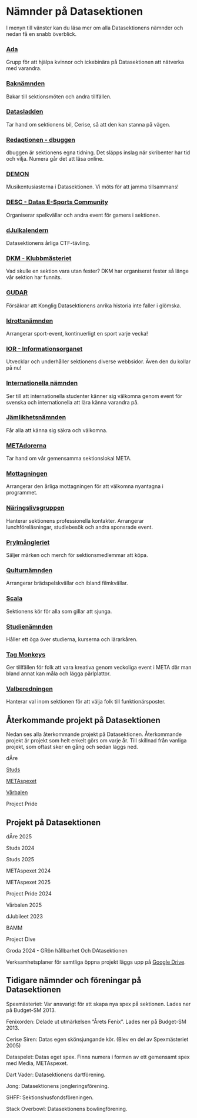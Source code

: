 # Nämnder på Datasektionen

I menyn till vänster kan du läsa mer om alla Datasektionens nämnder och nedan få en snabb överblick.

### [Ada](/namnder/ada)

Grupp för att hjälpa kvinnor och ickebinära på Datasektionen att nätverka med varandra.

### [Baknämnden](/namnder/baknamnden)

Bakar till sektionsmöten och andra tillfällen.

### [Datasladden](/namnder/datasladden)

Tar hand om sektionens bil, Cerise, så att den kan stanna på vägen.

### [Redaqtionen - dbuggen](http://dbu.gg)

dbuggen är sektionens egna tidning. Det släpps inslag när skribenter har tid och vilja. Numera går det att läsa online.

### [DEMON](/namnder/demon)

Musikentusiasterna i Datasektionen. Vi möts för att jamma tillsammans!

### [DESC - Datas E-Sports Community](/namnder/desc)

Organiserar spelkvällar och andra event för gamers i sektionen.

### [dJulkalendern](/namnder/djulkalendern)

Datasektionens årliga CTF-tävling. <img style="height: 1em" src="https://djulkalendern.se/images/djuldanke.svg">

### [DKM - Klubbmästeriet](/namnder/dkm)

Vad skulle en sektion vara utan fester? DKM har organiserat fester så länge vår sektion har funnits.

### [GUDAR](/namnder/gudar)

Försäkrar att Konglig Datasektionens anrika historia inte faller i glömska.

### [Idrottsnämnden](/namnder/idrottsnamnden)

Arrangerar sport-event, kontinuerligt en sport varje vecka!

### [IOR - Informationsorganet](/namnder/informationsorganet)

Utvecklar och underhåller sektionens diverse webbsidor. Även den du kollar på nu!

### [Internationella nämnden](/namnder/internationella-namnden)

Ser till att internationella studenter känner sig välkomna genom event för svenska och internationella att lära känna varandra på.

### [Jämlikhetsnämnden](/namnder/jamlikhetsnamnden)

Får alla att känna sig säkra och välkomna.

### [METAdorerna](/namnder/metadorerna)

Tar hand om vår gemensamma sektionslokal META.

### [Mottagningen](/namnder/mottagningen)

Arrangerar den årliga mottagningen för att välkomna nyantagna i programmet.

### [Näringslivsgruppen](/namnder/naringslivsgruppen)

Hanterar sektionens professionella kontakter. Arrangerar lunchföreläsningar, studiebesök och andra sponsrade event.

### [Prylmångleriet](/namnder/prylmangleriet)

Säljer märken och merch för sektionsmedlemmar att köpa.

### [Qulturnämnden](/namnder/qulturnamnden)

Arrangerar brädspelskvällar och ibland filmkvällar.

### [Scala](/namnder/scala)

Sektionens kör för alla som gillar att sjunga.

### [Studienämnden](/namnder/studienamnden)

Håller ett öga över studierna, kurserna och lärarkåren.

### [Tag Monkeys](/namnder/tag-monkeys)

Ger tillfällen för folk att vara kreativa genom veckoliga event i META där man bland annat kan måla och lägga pärlplattor.

### [Valberedningen](/namnder/valberedningen)

Hanterar val inom sektionen för att välja folk till funktionärsposter.

## Återkommande projekt på Datasektionen

Nedan ses alla återkommande projekt på Datasektionen. Återkommande projekt är projekt som helt enkelt görs om varje år. Till skillnad från vanliga projekt, som oftast sker en gång och sedan läggs ned.

dÅre

[Studs](https://studieresan.se)

[METAspexet](http://metaspexet.se)

[Vårbalen](https://www.facebook.com/dvarbalen/?fref=tag)

Project Pride

## Projekt på Datasektionen

dÅre 2025

Studs 2024

Studs 2025

METAspexet 2024

METAspexet 2025

Project Pride 2024

Vårbalen 2025

dJubileet 2023

BAMM

Project Dive

Groda 2024 - GRön hållbarhet Och DAtasektionen

Verksamhetsplaner för samtliga öppna projekt läggs upp på [Google Drive](https://dsekt.se/vp-projekt).

## Tidigare nämnder och föreningar på Datasektionen

Spexmästeriet: Var ansvarigt för att skapa nya spex på sektionen. Lades ner på Budget-SM 2013.

Fenixorden: Delade ut utmärkelsen “Årets Fenix”. Lades ner på Budget-SM 2013.

Cerise Siren: Datas egen skönsjungande kör. (Blev en del av Spexmästeriet 2005)

Dataspelet: Datas eget spex. Finns numera i formen av ett gemensamt spex med Media, METAspexet.

Dart Vader: Datasektionens dartförening.

Jong: Datasektionens jongleringsförening.

SHFF: Sektionshusfondsföreningen.

Stack Overbowl: Datasektionens bowlingförening.
